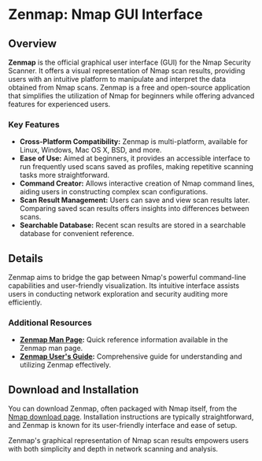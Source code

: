 # Zenmap: Nmap GUI Interface

## Overview

**Zenmap** is the official graphical user interface (GUI) for the Nmap Security Scanner. It offers a visual representation of Nmap scan results, providing users with an intuitive platform to manipulate and interpret the data obtained from Nmap scans. Zenmap is a free and open-source application that simplifies the utilization of Nmap for beginners while offering advanced features for experienced users.

### Key Features

- **Cross-Platform Compatibility:** Zenmap is multi-platform, available for Linux, Windows, Mac OS X, BSD, and more.
- **Ease of Use:** Aimed at beginners, it provides an accessible interface to run frequently used scans saved as profiles, making repetitive scanning tasks more straightforward.
- **Command Creator:** Allows interactive creation of Nmap command lines, aiding users in constructing complex scan configurations.
- **Scan Result Management:** Users can save and view scan results later. Comparing saved scan results offers insights into differences between scans.
- **Searchable Database:** Recent scan results are stored in a searchable database for convenient reference.

## Details

Zenmap aims to bridge the gap between Nmap's powerful command-line capabilities and user-friendly visualization. Its intuitive interface assists users in conducting network exploration and security auditing more efficiently.

### Additional Resources

- **[Zenmap Man Page](https://nmap.org/zenmap/man.html):** Quick reference information available in the Zenmap man page.
- **[Zenmap User's Guide](https://nmap.org/book/zenmap.html):** Comprehensive guide for understanding and utilizing Zenmap effectively.

## Download and Installation

You can download Zenmap, often packaged with Nmap itself, from the [Nmap download page](https://nmap.org/download). Installation instructions are typically straightforward, and Zenmap is known for its user-friendly interface and ease of setup.

Zenmap's graphical representation of Nmap scan results empowers users with both simplicity and depth in network scanning and analysis.

